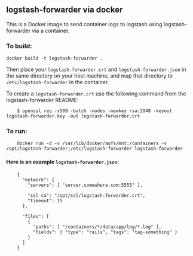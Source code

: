 ## logstash-forwarder via docker

This is a Docker image to send container logs to logstash using logstash-forwarder via a container.

### To build:

`docker build -t logstash-forwarder .`

Then place your `logstash-forwarder.crt` and `logstash-forwarder.json` in the same directory on your host machine, and map that directory to `/etc/logstash-forwarder` in the container.

To create a `logstash-forwarder.crt` use the following command from the logstash-forwarder README:

		$ openssl req -x509 -batch -nodes -newkey rsa:2048 -keyout logstash-forwarder.key -out logstash-forwarder.crt

### To run:

		docker run -d -v /var/lib/docker/aufs/mnt:/containers -v /opt/logstash-forwarder:/etc/logstash-forwarder logstash-forwarder

#### Here is an example `logstash-forwarder.json`:

		{
		  "network": {
			"servers": [ "server.somewhere.com:5555" ],

			"ssl ca": "/opt/ssl/logstash-forwarder.crt",
			"timeout": 15
		  },

		  "files": [
			{
			  "paths": [ "/containers/*/data/app/log/*.log" ],
			  "fields": { "type": "rails", "tags": "tag-something" }
			}
		  ]
		}


